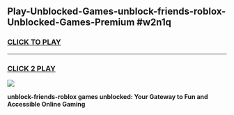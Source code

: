 
## Play-Unblocked-Games-unblock-friends-roblox-Unblocked-Games-Premium #w2n1q
<h3>
<a href="https://premium.freeplayer.one?title=unblock-friends-roblox&ref=12M">CLICK TO PLAY</a></h3>
<hr>

<h3>
<a href="https://premium.freeplayer.one?title=unblock-friends-roblox&ref=12M">CLICK 2 PLAY</a>
  
</h3>

<a href="https://premium.freeplayer.one?title=unblock-friends-roblox&ref=12M"><img src="https://clearcache.store/games.png"></a>


**unblock-friends-roblox games unblocked: Your Gateway to Fun and Accessible Online Gaming**
